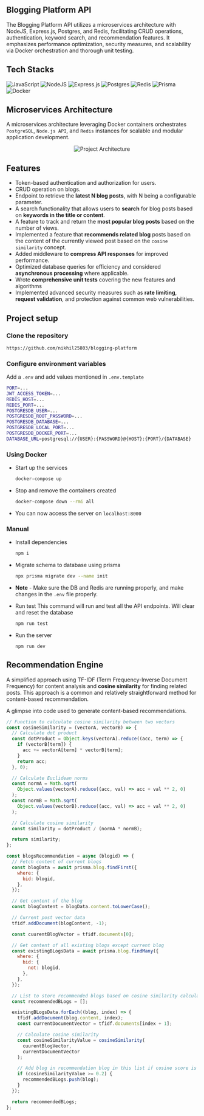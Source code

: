 ## Blogging Platform API

The Blogging Platform API utilizes a microservices architecture with NodeJS, Express.js, Postgres, and Redis, facilitating CRUD operations, authentication, keyword search, and recommendation features. It emphasizes performance optimization, security measures, and scalability via Docker orchestration and thorough unit testing.

## Tech Stacks

![JavaScript](https://img.shields.io/badge/javascript-%23323330.svg?style=for-the-badge&logo=javascript&logoColor=%23F7DF1E) ![NodeJS](https://img.shields.io/badge/node.js-6DA55F?style=for-the-badge&logo=node.js&logoColor=white) ![Express.js](https://img.shields.io/badge/express.js-%23404d59.svg?style=for-the-badge&logo=express&logoColor=%2361DAFB) ![Postgres](https://img.shields.io/badge/postgres-%23316192.svg?style=for-the-badge&logo=postgresql&logoColor=white) ![Redis](https://img.shields.io/badge/redis-%23DD0031.svg?style=for-the-badge&logo=redis&logoColor=white) ![Prisma](https://img.shields.io/badge/Prisma-3982CE?style=for-the-badge&logo=Prisma&logoColor=white) ![Docker](https://img.shields.io/badge/docker-%230db7ed.svg?style=for-the-badge&logo=docker&logoColor=white)

## Microservices Architecture

A microservices architecture leveraging Docker containers orchestrates `PostgreSQL`, `Node.js API`, and `Redis` instances for scalable and modular application development.

<div style="display: flex; justify-content: center;">
    <img src="https://github.com/nikhil25803/blogging-platform/assets/93156825/ba56ffb9-e7a8-4a13-bc70-aa05fcfa498b" alt="Project Architecture">
</div>

## Features

- Token-based authentication and authorization for users.
- CRUD operation on blogs.
- Endpoint to retrieve the **latest N blog posts**, with N being a configurable parameter.
- A search functionality that allows users to **search** for blog posts based on **keywords in the title or content**.
- A feature to track and return the **most popular blog posts** based on the number of views.
- Implemented a feature that **recommends related blog** posts based on the content of the currently viewed post based on the `cosine similarity` concept.
- Added middleware to **compress API responses** for improved performance.
- Optimized database queries for efficiency and considered **asynchronous processing** where applicable.
- Wrote **comprehensive unit tests** covering the new features and algorithms
- Implemented advanced security measures such as **rate limiting**, **request validation**, and protection against common web vulnerabilities.

## Project setup

### Clone the repository

```bash
https://github.com/nikhil25803/blogging-platform
```

### Configure environment variables

Add a `.env` and add values mentioned in `.env.template`

```bash
PORT=...
JWT_ACCESS_TOKEN=...
REDIS_HOST=...
REDIS_PORT=...
POSTGRESDB_USER=...
POSTGRESDB_ROOT_PASSWORD=...
POSTGRESDB_DATABASE=...
POSTGRESDB_LOCAL_PORT=...
POSTGRESDB_DOCKER_PORT=...
DATABASE_URL=postgresql://{USER}:{PASSWORD}@{HOST}:{PORT}/{DATABASE}
```

### Using Docker

- Start up the services

  ```bash
  docker-compose up
  ```

- Stop and remove the containers created

  ```bash
  docker-compose down --rmi all
  ```

- You can now access the server on `localhost:8000`

### Manual

- Install dependencies

  ```bash
  npm i
  ```

- Migrate schema to database using prisma

  ```bash
  npx prisma migrate dev --name init
  ```

- **Note** - Make sure the DB and Redis are running properly, and make changes in the `.env` file properly.

- Run test
  This command will run and test all the API endpoints. Will clear and reset the database

  ```bash
  npm run test
  ```

- Run the server

  ```
  npm run dev
  ```

## Recommendation Engine

A simplified approach using TF-IDF (Term Frequency-Inverse Document Frequency) for content analysis and **cosine similarity** for finding related posts. This approach is a common and relatively straightforward method for content-based recommendation.

A glimpse into code used to generate content-based recommendations.

```js
// Function to calculate cosine similarity between two vectors
const cosineSimilarity = (vectorA, vectorB) => {
  // Calculate dot product
  const dotProduct = Object.keys(vectorA).reduce((acc, term) => {
    if (vectorB[term]) {
      acc += vectorA[term] * vectorB[term];
    }
    return acc;
  }, 0);

  // Calculate Euclidean norms
  const normA = Math.sqrt(
    Object.values(vectorA).reduce((acc, val) => acc + val ** 2, 0)
  );
  const normB = Math.sqrt(
    Object.values(vectorB).reduce((acc, val) => acc + val ** 2, 0)
  );

  // Calculate cosine similarity
  const similarity = dotProduct / (normA * normB);

  return similarity;
};

const blogsRecommendation = async (blogid) => {
  // Fetch content of current blogs
  const blogData = await prisma.blog.findFirst({
    where: {
      bid: blogid,
    },
  });

  // Get content of the blog
  const blogContent = blogData.content.toLowerCase();

  // Current post vector data
  tfidf.addDocument(blogContent, -1);

  const cuurentBlogVector = tfidf.documents[0];

  // Get content of all existing blogs except current blog
  const existingBLogsData = await prisma.blog.findMany({
    where: {
      bid: {
        not: blogid,
      },
    },
  });

  // List to store recommended blogs based on cosine similarity calculation
  const recommendedBLogs = [];

  existingBLogsData.forEach((blog, index) => {
    tfidf.addDocument(blog.content, index);
    const currentDocumentVector = tfidf.documents[index + 1];

    // Calculate cosine similarity
    const cosineSimilarityValue = cosineSimilarity(
      cuurentBlogVector,
      currentDocumentVector
    );

    // Add blog in recommendation blog in this list if cosine score is > 0.2
    if (cosineSimilarityValue >= 0.2) {
      recommendedBLogs.push(blog);
    }
  });

  return recommendedBLogs;
};
```
